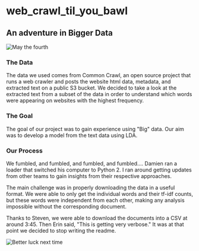 # web_crawl_til_you_bawl

## An adventure in Bigger Data

![May the fourth](https://media.giphy.com/media/26FmQ6EOvLxp6cWyY/giphy.gif)

### **The Data**

The data we used comes from Common Crawl, an open source project that runs a web crawler and posts the website html data, metadata, and extracted text on a public S3 bucket. We decided to take a look at the extracted text from a subset of the data in order to understand which words were appearing on websites with the highest frequency.

### **The Goal**

The goal of our project was to gain experience using "Big" data. Our aim was to develop a model from the text data using LDA.

### **Our Process**  
We fumbled, and fumbled, and fumbled, and fumbled.... Damien ran a loader that switched his computer to Python 2. I ran around getting updates from other teams to gain insights from their respective approaches.

The main challenge was in properly downloading the data in a useful format. We were able to only get the individual words and their tf-idf counts, but these words were independent from each other, making any analysis impossible without the corresponding document.

Thanks to Steven, we were able to download the documents into a CSV at around 3:45. Then Erin said, "This is getting very verbose."  It was at that point we decided to stop writing the readme.

![Better luck next time](https://media.giphy.com/media/3o7buguVhhMMXZtDR6/giphy.gif)
